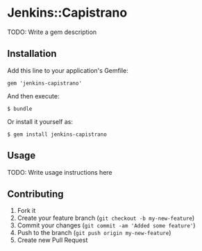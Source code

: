# Jenkins::Capistrano

TODO: Write a gem description

## Installation

Add this line to your application's Gemfile:

    gem 'jenkins-capistrano'

And then execute:

    $ bundle

Or install it yourself as:

    $ gem install jenkins-capistrano

## Usage

TODO: Write usage instructions here

## Contributing

1. Fork it
2. Create your feature branch (`git checkout -b my-new-feature`)
3. Commit your changes (`git commit -am 'Added some feature'`)
4. Push to the branch (`git push origin my-new-feature`)
5. Create new Pull Request
